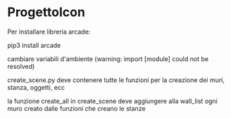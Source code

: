 # ProgettoIcon

Per installare libreria arcade:

pip3 install arcade

cambiare variabili d'ambiente (warning: import [module] could not be resolved)

create_scene.py deve contenere tutte le funzioni per la creazione dei muri, stanza, oggetti, ecc

la funzione create_all in create_scene deve aggiungere alla wall_list ogni muro creato dalle funzioni che creano le stanze
